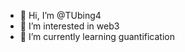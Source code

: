 - 👋 Hi, I’m @TUbing4
- 👀 I’m interested in web3
- 🌱 I’m currently learning guantification


<!---
TUbing4/TUbing4 is a ✨ special ✨ repository because its `README.md` (this file) appears on your GitHub profile.
You can click the Preview link to take a look at your changes.
--->
